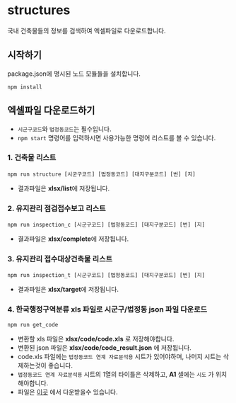# structures
국내 건축물들의 정보를 검색하여 엑셀파일로 다운로드합니다.

## 시작하기
package.json에 명시된 노드 모듈들을 설치합니다.

```
npm install
```


## 엑셀파일 다운로드하기
- `시군구코드`와 `법정동코드`는 필수입니다.
- ``npm start`` 명령어를 입력하시면 사용가능한 명령어 리스트를 볼 수 있습니다.

### 1. 건축물 리스트
```
npm run structure [시군구코드] [법정동코드] [대지구분코드] [번] [지]
```
- 결과파일은 **xlsx/list**에 저장됩니다.

### 2. 유지관리 점검접수보고 리스트
```
npm run inspection_c [시군구코드] [법정동코드] [대지구분코드] [번] [지]
```
- 결과파일은 **xlsx/complete**에 저장됩니다.

### 3. 유지관리 접수대상건축물 리스트
```
npm run inspection_t [시군구코드] [법정동코드] [대지구분코드] [번] [지]
```
- 결과파일은 **xlsx/target**에 저장됩니다.

### 4. 한국행정구역분류 xls 파일로 시군구/법정동 json 파일 다운로드
```
npm run get_code
```
- 변환할 xls 파일은 **xlsx/code/code.xls** 로 저장해야합니다.
- 변환된 json 파일은 **xlsx/code/code_result.json** 에 저장됩니다.
- code.xls 파일에는 `법정동코드 연계 자료분석용` 시트가 있어야하며, 나머지 시트는 삭제하는것이 좋습니다.
- `법정동코드 연계 자료분석용` 시트의 1열의 타이틀은 삭제하고, **A1** 셀에는 `시도` 가 위치해야합니다.
- 파일은 [이곳](https://kssc.kostat.go.kr:8443/ksscNew_web/kssc/common/CommonBoardList.do?gubun=1&strCategoryNameCode=019&strBbsId=kascrr&categoryMenu=014) 에서 다운받을수 있습니다.
